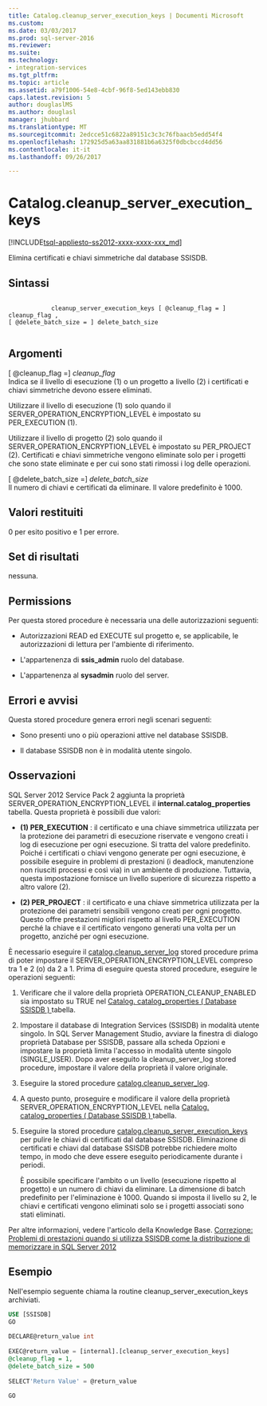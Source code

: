 ```yaml
---
title: Catalog.cleanup_server_execution_keys | Documenti Microsoft
ms.custom: 
ms.date: 03/03/2017
ms.prod: sql-server-2016
ms.reviewer: 
ms.suite: 
ms.technology:
- integration-services
ms.tgt_pltfrm: 
ms.topic: article
ms.assetid: a79f1006-54e8-4cbf-96f8-5ed143ebb830
caps.latest.revision: 5
author: douglaslMS
ms.author: douglasl
manager: jhubbard
ms.translationtype: MT
ms.sourcegitcommit: 2edcce51c6822a89151c3c3c76fbaacb5edd54f4
ms.openlocfilehash: 172925d5a63aa831881b6a6325f0dbcbccd4dd56
ms.contentlocale: it-it
ms.lasthandoff: 09/26/2017

---
```

# <a name="catalogcleanupserverexecutionkeys"></a>Catalog.cleanup_server_execution_keys
[!INCLUDE[tsql-appliesto-ss2012-xxxx-xxxx-xxx_md](../../includes/tsql-appliesto-ss2012-xxxx-xxxx-xxx-md.md)]

  Elimina certificati e chiavi simmetriche dal database SSISDB.  
  
## <a name="syntax"></a>Sintassi  
  
```  
  
            cleanup_server_execution_keys [ @cleanup_flag = ] cleanup_flag ,  
[ @delete_batch_size = ] delete_batch_size  
  
```  
  
## <a name="arguments"></a>Argomenti  
 [ @cleanup_flag =] *cleanup_flag*  
 Indica se il livello di esecuzione (1) o un progetto a livello (2) i certificati e chiavi simmetriche devono essere eliminati.  
  
 Utilizzare il livello di esecuzione (1) solo quando il SERVER_OPERATION_ENCRYPTION_LEVEL è impostato su PER_EXECUTION (1).  
  
 Utilizzare il livello di progetto (2) solo quando il SERVER_OPERATION_ENCRYPTION_LEVEL è impostato su PER_PROJECT (2). Certificati e chiavi simmetriche vengono eliminate solo per i progetti che sono state eliminate e per cui sono stati rimossi i log delle operazioni.  
  
 [ @delete_batch_size =] *delete_batch_size*  
 Il numero di chiavi e certificati da eliminare. Il valore predefinito è 1000.  
  
## <a name="return-code-values"></a>Valori restituiti  
 0 per esito positivo e 1 per errore.  
  
## <a name="result-sets"></a>Set di risultati  
 nessuna.  
  
## <a name="permissions"></a>Permissions  
 Per questa stored procedure è necessaria una delle autorizzazioni seguenti:  
  
-   Autorizzazioni READ ed EXECUTE sul progetto e, se applicabile, le autorizzazioni di lettura per l'ambiente di riferimento.  
  
-   L'appartenenza di **ssis_admin** ruolo del database.  
  
-   L'appartenenza al **sysadmin** ruolo del server.  
  
## <a name="errors-and-warnings"></a>Errori e avvisi  
 Questa stored procedure genera errori negli scenari seguenti:  
  
-   Sono presenti uno o più operazioni attive nel database SSISDB.  
  
-   Il database SSISDB non è in modalità utente singolo.  
  
## <a name="remarks"></a>Osservazioni  
 SQL Server 2012 Service Pack 2 aggiunta la proprietà SERVER_OPERATION_ENCRYPTION_LEVEL il **internal.catalog_properties** tabella. Questa proprietà è possibili due valori:  
  
-   **(1) PER_EXECUTION** : il certificato e una chiave simmetrica utilizzata per la protezione dei parametri di esecuzione riservate e vengono creati i log di esecuzione per ogni esecuzione. Si tratta del valore predefinito. Poiché i certificati o chiavi vengono generate per ogni esecuzione, è possibile eseguire in problemi di prestazioni (i deadlock, manutenzione non riusciti processi e così via) in un ambiente di produzione. Tuttavia, questa impostazione fornisce un livello superiore di sicurezza rispetto a altro valore (2).  
  
-   **(2) PER_PROJECT** : il certificato e una chiave simmetrica utilizzata per la protezione dei parametri sensibili vengono creati per ogni progetto. Questo offre prestazioni migliori rispetto al livello PER_EXECUTION perché la chiave e il certificato vengono generati una volta per un progetto, anziché per ogni esecuzione.  
  
 È necessario eseguire il [catalog.cleanup_server_log](../../integration-services/system-stored-procedures/catalog-cleanup-server-log.md) stored procedure prima di poter impostare il SERVER_OPERATION_ENCRYPTION_LEVEL compreso tra 1 e 2 (o) da 2 a 1. Prima di eseguire questa stored procedure, eseguire le operazioni seguenti:  
  
1.  Verificare che il valore della proprietà OPERATION_CLEANUP_ENABLED sia impostato su TRUE nel [Catalog. catalog_properties &#40; Database SSISDB &#41; ](../../integration-services/system-views/catalog-catalog-properties-ssisdb-database.md) tabella.  
  
2.  Impostare il database di Integration Services (SSISDB) in modalità utente singolo. In SQL Server Management Studio, avviare la finestra di dialogo proprietà Database per SSISDB, passare alla scheda Opzioni e impostare la proprietà limita l'accesso in modalità utente singolo (SINGLE_USER). Dopo aver eseguito la cleanup_server_log stored procedure, impostare il valore della proprietà il valore originale.  
  
3.  Eseguire la stored procedure [catalog.cleanup_server_log](../../integration-services/system-stored-procedures/catalog-cleanup-server-log.md).  
  
4.  A questo punto, proseguire e modificare il valore della proprietà SERVER_OPERATION_ENCRYPTION_LEVEL nella [Catalog. catalog_properties &#40; Database SSISDB &#41; ](../../integration-services/system-views/catalog-catalog-properties-ssisdb-database.md) tabella.  
  
5.  Eseguire la stored procedure [catalog.cleanup_server_execution_keys](../../integration-services/system-stored-procedures/catalog-cleanup-server-execution-keys.md) per pulire le chiavi di certificati dal database SSISDB. Eliminazione di certificati e chiavi dal database SSISDB potrebbe richiedere molto tempo, in modo che deve essere eseguito periodicamente durante i periodi.  
  
     È possibile specificare l'ambito o un livello (esecuzione rispetto al progetto) e un numero di chiavi da eliminare. La dimensione di batch predefinito per l'eliminazione è 1000. Quando si imposta il livello su 2, le chiavi e certificati vengono eliminati solo se i progetti associati sono stati eliminati.  
  
 Per altre informazioni, vedere l'articolo della Knowledge Base. [Correzione: Problemi di prestazioni quando si utilizza SSISDB come la distribuzione di memorizzare in SQL Server 2012](http://support.microsoft.com/kb/2972285)  
  
## <a name="example"></a>Esempio  
 Nell'esempio seguente chiama la routine cleanup_server_execution_keys archiviati.  
  
```sql  
USE [SSISDB]  
GO  
  
DECLARE@return_value int  
  
EXEC@return_value = [internal].[cleanup_server_execution_keys]  
@cleanup_flag = 1,  
@delete_batch_size = 500  
  
SELECT'Return Value' = @return_value  
  
GO  
  
```  
  
  
